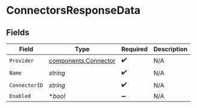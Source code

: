# ConnectorsResponseData


## Fields

| Field                                                        | Type                                                         | Required                                                     | Description                                                  |
| ------------------------------------------------------------ | ------------------------------------------------------------ | ------------------------------------------------------------ | ------------------------------------------------------------ |
| `Provider`                                                   | [components.Connector](../../models/components/connector.md) | :heavy_check_mark:                                           | N/A                                                          |
| `Name`                                                       | *string*                                                     | :heavy_check_mark:                                           | N/A                                                          |
| `ConnectorID`                                                | *string*                                                     | :heavy_check_mark:                                           | N/A                                                          |
| `Enabled`                                                    | **bool*                                                      | :heavy_minus_sign:                                           | N/A                                                          |